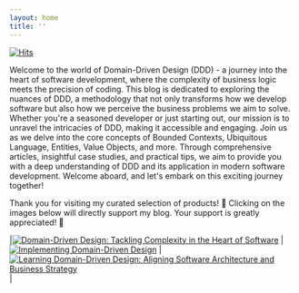 ```yaml
---
layout: home
title: ''
---
```

[![Hits](https://hits.sh/ddd-talking.com.svg?style=for-the-badge&label=Total%20number%20of%20visits)](https://hits.sh/ddd-talking.com/)

Welcome to the world of Domain-Driven Design (DDD) - a journey into the heart of software development, where the complexity of business logic meets the precision of coding. This blog is dedicated to exploring the nuances of DDD, a methodology that not only transforms how we develop software but also how we perceive the business problems we aim to solve. Whether you're a seasoned developer or just starting out, our mission is to unravel the intricacies of DDD, making it accessible and engaging. Join us as we delve into the core concepts of Bounded Contexts, Ubiquitous Language, Entities, Value Objects, and more. Through comprehensive articles, insightful case studies, and practical tips, we aim to provide you with a deep understanding of DDD and its application in modern software development. Welcome aboard, and let's embark on this exciting journey together!

Thank you for visiting my curated selection of products! 🌟 Clicking on the images below will directly support my blog. Your support is greatly appreciated! 🙏

|[![Domain-Driven Design: Tackling Complexity in the Heart of Software](https://m.media-amazon.com/images/I/41ni9tGguyL._SY445_SX342_.jpg)](https://amzn.to/47X281t) |[![Implementing Domain-Driven Design](https://m.media-amazon.com/images/I/51V8VDgMhdL._SY445_SX342_.jpg)](https://amzn.to/4838koC) |[![Learning Domain-Driven Design: Aligning Software Architecture and Business Strategy](https://m.media-amazon.com/images/I/819gVKYN7HL._SY466_.jpg)](https://amzn.to/47YNAyc)|

